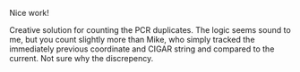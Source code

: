 Nice work!

Creative solution for counting the PCR duplicates. The logic seems sound to me, but you count slightly more than Mike, who simply tracked the immediately previous coordinate and CIGAR string and compared to the current. Not sure why the discrepency.
